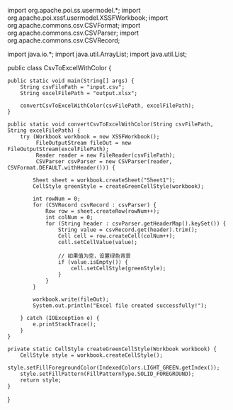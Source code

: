 import org.apache.poi.ss.usermodel.*;
import org.apache.poi.xssf.usermodel.XSSFWorkbook;
import org.apache.commons.csv.CSVFormat;
import org.apache.commons.csv.CSVParser;
import org.apache.commons.csv.CSVRecord;

import java.io.*;
import java.util.ArrayList;
import java.util.List;

public class CsvToExcelWithColor {

    public static void main(String[] args) {
        String csvFilePath = "input.csv";
        String excelFilePath = "output.xlsx";

        convertCsvToExcelWithColor(csvFilePath, excelFilePath);
    }

    public static void convertCsvToExcelWithColor(String csvFilePath, String excelFilePath) {
        try (Workbook workbook = new XSSFWorkbook();
             FileOutputStream fileOut = new FileOutputStream(excelFilePath);
             Reader reader = new FileReader(csvFilePath);
             CSVParser csvParser = new CSVParser(reader, CSVFormat.DEFAULT.withHeader())) {

            Sheet sheet = workbook.createSheet("Sheet1");
            CellStyle greenStyle = createGreenCellStyle(workbook);

            int rowNum = 0;
            for (CSVRecord csvRecord : csvParser) {
                Row row = sheet.createRow(rowNum++);
                int colNum = 0;
                for (String header : csvParser.getHeaderMap().keySet()) {
                    String value = csvRecord.get(header).trim();
                    Cell cell = row.createCell(colNum++);
                    cell.setCellValue(value);

                    // 如果值为空，设置绿色背景
                    if (value.isEmpty()) {
                        cell.setCellStyle(greenStyle);
                    }
                }
            }

            workbook.write(fileOut);
            System.out.println("Excel file created successfully!");

        } catch (IOException e) {
            e.printStackTrace();
        }
    }

    private static CellStyle createGreenCellStyle(Workbook workbook) {
        CellStyle style = workbook.createCellStyle();
        style.setFillForegroundColor(IndexedColors.LIGHT_GREEN.getIndex());
        style.setFillPattern(FillPatternType.SOLID_FOREGROUND);
        return style;
    }
}
